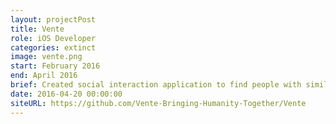 ```yaml
---
layout: projectPost
title: Vente
role: iOS Developer
categories: extinct
image: vente.png
start: February 2016
end: April 2016
brief: Created social interaction application to find people with similar interests. Used Parse and MongoLab. Implemented Facebook & Uber APIs and messaging with PubNub.
date: 2016-04-20 00:00:00
siteURL: https://github.com/Vente-Bringing-Humanity-Together/Vente
---
```

